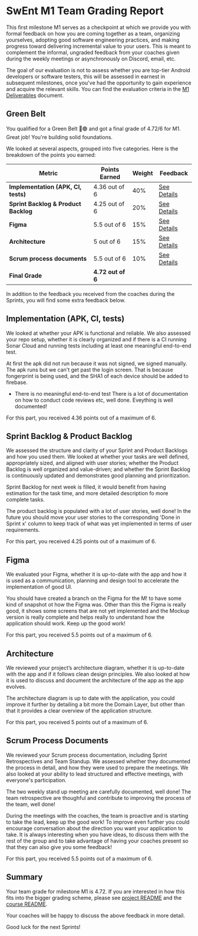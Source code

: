 # SwEnt M1 Team Grading Report

This first milestone M1 serves as a checkpoint at which we provide you with formal feedback on how you are coming together as a team, organizing yourselves, adopting good software engineering practices, and making progress toward delivering incremental value to your users. This is meant to complement the informal, ungraded feedback from your coaches given during the weekly meetings or asynchronously on Discord, email, etc.

The goal of our evaluation is not to assess whether you are top-tier Android developers or software testers, this will be assessed in earnest in subsequent milestones, once you've had the opportunity to gain experience and acquire the relevant skills. You can find the evaluation criteria in the [M1 Deliverables](https://github.com/swent-epfl/public/blob/main/project/M1.md) document.


## Green Belt

You qualified for a Green Belt 🥋🟢 and got a final grade of 4.72/6 for M1. Great job! You're building solid foundations. 

We looked at several aspects, grouped into five categories. Here is the breakdown of the points you earned:

| Metric                          | **Points Earned**              | **Weight** | **Feedback**                              |
|---------------------------------|--------------------------------|------------|-------------------------------------------|
| **Implementation (APK, CI, tests)** | 4.36 out of 6 | 40%        | [See Details](#implementation-apk-ci-tests) |
| **Sprint Backlog & Product Backlog** | 4.25 out of 6      | 20%        | [See Details](#sprint-backlog--product-backlog) |
| **Figma**                       | 5.5 out of 6       | 15%        | [See Details](#figma)                     |
| **Architecture**                | 5 out of 6 | 15%       | [See Details](#architecture)               |
| **Scrum process documents**     | 5.5 out of 6       | 10%        | [See Details](#scrum-process-documents)    |
| **Final Grade**                 | **4.72 out of 6**    |            |                                           |


In addition to the feedback you received from the coaches during the Sprints, you will find some extra feedback below.

## Implementation (APK, CI, tests)

We looked at whether your APK is functional and reliable. We also assessed your repo setup, whether it is clearly organized and if there is a CI running Sonar Cloud and running tests including at least one meaningful end-to-end test.

At first the apk did not run because it was not signed, we signed manually. The apk runs but we can't get past the login screen. That is because fongerprint is being used, and the SHA1 of each device should be added to firebase.  
- There is no meaningful end-to-end test
There is a lot of documentation on how to conduct code reviews etc, well done. Eveything is well documented!

For this part, you received 4.36 points out of a maximum of 6.

## Sprint Backlog & Product Backlog

We assessed the structure and clarity of your Sprint and Product Backlogs and how you used them.
We looked at whether your tasks are well defined, appropriately sized, and aligned with user stories; whether the Product Backlog is well organized and value-driven; and whether the Sprint Backlog is continuously updated and demonstrates good planning and prioritization.

Sprint Backlog for next week is filled, it would benefit from having estimation for the task time, and more detailed description fo more complete tasks.

The product backlog is populated with a lot of user stories, well done! In the future you should move your user stories to the corresponding 'Done in Sprint x' column to keep track of what was yet implemented in terms of user requirements.

For this part, you received 4.25 points out of a maximum of 6.

## Figma

We evaluated your Figma, whether it is up-to-date with the app and how it is used as a communication, planning and design tool to accelerate the implementation of good UI.

You should have created a branch on the Figma for the M! to have some kind of snapshot ot how the Figma was. Other than this the Figma is really good, it shows some screens that are not yet implemented and the Mockup version is really complete and helps really to understand how the application should work. Keep up the good work!

For this part, you received 5.5 points out of a maximum of 6.

## Architecture

We reviewed your project’s architecture diagram, whether it is up-to-date with the app and if it follows clean design principles. We also looked at how it is used to discuss and document the architecture of the app as the app evolves.

The architecture diagram is up to date with the application, you could improve it further by detailing a bit more the Domain Layer, but other than that it provides a clear overview of the application structure.

For this part, you received 5 points out of a maximum of 6.

## Scrum Process Documents

We reviewed your Scrum process documentation, including Sprint Retrospectives and Team Standup. We assessed whether they documented the process in detail, and how they were used to prepare the meetings. We also looked at your ability to lead structured and effective meetings, with everyone's participation.

The two weekly stand up meeting are carefully documented, well done! The team retrospective are thoughful and contribute to improving the process of the team, well done!

During the meetings with the coaches, the team is proactive and is starting to take the lead, keep up the good work! To improve even further you could encourage conversation about the direction you want your application to take. It is always interesting when you have ideas, to discuss them with the rest of the group and to take advantage of having your coaches present so that they can also give you some feedback!

For this part, you received 5.5 points out of a maximum of 6.

## Summary

Your team grade for milestone M1 is 4.72. If you are interested in how this fits into the bigger grading scheme, please see [project README](https://github.com/swent-epfl/public/blob/main/project/README.md) and the [course README](https://github.com/swent-epfl/public/blob/main/README.md).

Your coaches will be happy to discuss the above feedback in more detail.

Good luck for the next Sprints!



